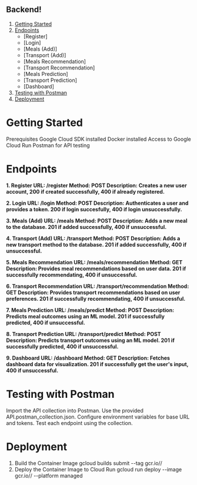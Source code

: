 ## Backend!
1. [Getting Started](#getting-started)
2. [Endpoints](#endpoints)
   - [Register]
   - [Login]
   - [Meals (Add)]
   - [Transport (Add)]
   - [Meals Recommendation]
   - [Transport Recommendation]
   - [Meals Prediction]
   - [Transport Prediction]
   - [Dashboard]
3. [Testing with Postman](#testing-with-postman)
4. [Deployment](#deployment)

# Getting Started
Prerequisites
Google Cloud SDK installed
Docker installed
Access to Google Cloud Run
Postman for API testing

# Endpoints
**1. Register
URL: /register
Method: POST
Description: Creates a new user account, 200 if created successfully, 400 if already registered.**

**2. Login
URL: /login
Method: POST
Description: Authenticates a user and provides a token. 200 if login succesfully, 400 if login unsuccessfully.**

**3. Meals (Add)
URL: /meals
Method: POST
Description: Adds a new meal to the database. 201 if added successfully, 400 if unsuccessful.**

**4. Transport (Add)
URL: /transport
Method: POST
Description: Adds a new transport method to the database. 201 if added successfully, 400 if unsuccessful.**

**5. Meals Recommendation
URL: /meals/recommendation
Method: GET
Description: Provides meal recommendations based on user data. 201 if successfully recommendating, 400 if unsuccessful.**

**6. Transport Recommendation
URL: /transport/recommendation
Method: GET
Description: Provides transport recommendations based on user preferences. 201 if successfully recommendating, 400 if unsuccessful.**

**7. Meals Prediction
URL: /meals/predict
Method: POST
Description: Predicts meal outcomes using an ML model. 201 if successfully predicted, 400 if unsuccessful.**

**8. Transport Prediction
URL: /transport/predict
Method: POST
Description: Predicts transport outcomes using an ML model. 201 if successfully predicted, 400 if unsuccessful.**

**9. Dashboard
URL: /dashboard
Method: GET
Description: Fetches dashboard data for visualization. 201 if successfully get the user's input, 400 if unsuccessful.**

# Testing with Postman
Import the API collection into Postman. Use the provided API.postman_collection.json.
Configure environment variables for base URL and tokens.
Test each endpoint using the collection.

# Deployment
1. Build the Container Image
  gcloud builds submit --tag gcr.io/<PROJECT-ID>/<SERVICE-NAME>
2. Deploy the Container Image to Cloud Run
  gcloud run deploy <SERVICE-NAME> --image gcr.io/<PROJECT-ID>/<SERVICE-NAME> --platform managed
